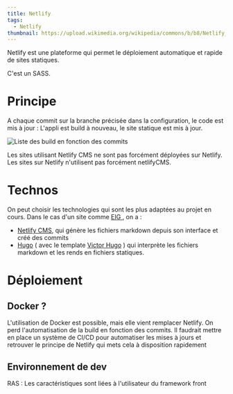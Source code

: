 ```yaml
---
title: Netlify
tags:
  - Netlify
thumbnail: https://upload.wikimedia.org/wikipedia/commons/b/b8/Netlify_logo.svg
---
```

Netlify est une plateforme qui permet le déploiement automatique et rapide de sites statiques.

C'est un SASS.

# Principe

A chaque commit sur la branche précisée dans la configuration, le code est mis à jour : L'appli est build à nouveau, le site statique est mis à jour.

![Liste des build en fonction des commits](img/capture-d’écran-2022-11-18-151746.png "Liste des build en fonction des commits")

Les sites utilisant Netlify CMS ne sont pas forcément déployées sur Netlify. Les sites sur Netlify n'utilisent pas forcément netlifyCMS.

# Technos

On peut choisir les technologies qui sont les plus adaptées au projet en cours. Dans le cas d'un site comme [EIG ](https://eig.etalab.gouv.fr/), on a :
- [Netlify CMS](/articles/netlify-cms), qui génère les fichiers markdown depuis son interface et créé des commits
- [Hugo](/articles/hugo) ( avec le template [Victor Hugo](https://github.com/netlify-templates/victor-hugo) ) qui interprète les fichiers markdown et les rends en fichiers statiques.

# Déploiement
## Docker ?
L'utilisation de Docker est possible, mais elle vient remplacer Netlify. On perd l'automatisation de la build en fonction des commits. Il faudrait mettre en place un système de CI/CD pour automatiser les mises à jours et retrouver le principe de Netlify qui mets cela à disposition rapidement
## Environnement de dev 
RAS : Les caractéristiques sont liées à l'utilisateur du framework front

